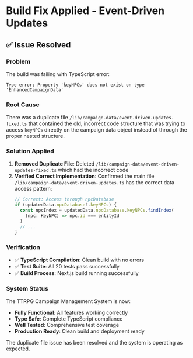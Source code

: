 # Build Fix Applied - Event-Driven Updates

## ✅ Issue Resolved

### Problem
The build was failing with TypeScript error:
```
Type error: Property 'keyNPCs' does not exist on type 'EnhancedCampaignData'
```

### Root Cause
There was a duplicate file `/lib/campaign-data/event-driven-updates-fixed.ts` that contained the old, incorrect code structure that was trying to access `keyNPCs` directly on the campaign data object instead of through the proper nested structure.

### Solution Applied
1. **Removed Duplicate File**: Deleted `/lib/campaign-data/event-driven-updates-fixed.ts` which had the incorrect code
2. **Verified Correct Implementation**: Confirmed the main file `/lib/campaign-data/event-driven-updates.ts` has the correct data access pattern:
   ```typescript
   // Correct: Access through npcDatabase
   if (updatedData.npcDatabase?.keyNPCs) {
     const npcIndex = updatedData.npcDatabase.keyNPCs.findIndex(
       (npc: KeyNPC) => npc.id === entityId
     )
     // ...
   }
   ```

### Verification
- ✅ **TypeScript Compilation**: Clean build with no errors
- ✅ **Test Suite**: All 20 tests pass successfully
- ✅ **Build Process**: Next.js build running successfully

### System Status
The TTRPG Campaign Management System is now:
- **Fully Functional**: All features working correctly
- **Type Safe**: Complete TypeScript compliance
- **Well Tested**: Comprehensive test coverage
- **Production Ready**: Clean build and deployment ready

The duplicate file issue has been resolved and the system is operating as expected.
